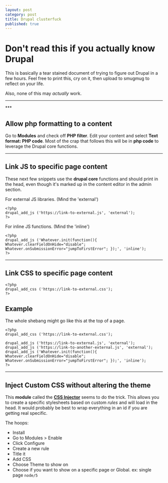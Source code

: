 ```yaml
---
layout: post
category: post
title: Drupal clusterfuck
published: true
---
```


# Don't read this if you actually know Drupal #

This is basically a tear stained document of trying to figure out Drupal in a few hours. Feel free to print this, cry on it, then upload to smugmug to reflect on your life.

Also, none of this may *actually* work.

<hr class="rule">
***

## Allow php formatting to a content ##

Go to **Modules** and check off **PHP filter**. Edit your content and select **Text format: PHP code**. Most of the crap that follows this will be in **php code** to leverage the Drupal core functions. 

***

## Link JS to specific page content

These next few snippets use the **drupal core** functions and should print in the head, even though it's marked up in the content editor in the admin section.

For external JS libraries. (Mind the 'external')

	<?php
	drupal_add_js ('https://link-to-external.js', 'external');
	?>
        
For inline JS functions. (Mind the 'inline')

	<?php
	drupal_add_js ('Whatever.init(function(){ Whatever.clearFieldOnHide="disable";	Whatever.onSubmissionError="jumpToFirstError"; });', 'inline');
	?>
    
***

## Link CSS to specific page content 

	<?php
	drupal_add_css ('https://link-to-external.css');
	?>
    
## Example

The whole shebang might go like this at the top of a page.

	<?php
	drupal_add_css ('https://link-to-external.css');

	drupal_add_js ('https://link-to-external.js', 'external');
	drupal_add_js ('https://link-to-another-external.js', 'external');
	drupal_add_js ('Whatever.init(function(){ Whatever.clearFieldOnHide="disable";	Whatever.onSubmissionError="jumpToFirstError"; });', 'inline');
	?>

***

## Inject Custom CSS without altering the theme

This **module** called the [**CSS Injector**](https://www.drupal.org/project/css_injector) seems to do the trick. This allows you to create a specific stylesheets based on custom *rules* and will load in the head. It would probably be best to wrap everything in an id if you are getting real specific.

The hoops:

+ Install
+ Go to Modules > Enable
+ Click Configure
+ Create a new rule
+ Title it
+ Add CSS
+ Choose Theme to show on
+ Choose if you want to show on a specific page or Global. ex: single page `node/5`
